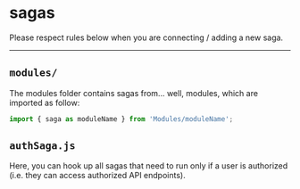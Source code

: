 # sagas

Please respect rules below when you are connecting / adding a new saga.

---

## `modules/`

The modules folder contains sagas from... well, modules, which are imported as follow:

```js
import { saga as moduleName } from 'Modules/moduleName';
```

## `authSaga.js`

Here, you can hook up all sagas that need to run only if a user is authorized (i.e. they can access authorized API endpoints).
